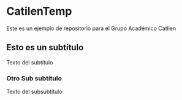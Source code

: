 # CatilenTemp
Este es un ejemplo de repositorio para el Grupo Académico Catlien
## Esto es  un subtítulo
Texto del subtítulo
### Otro Sub subtítulo
Texto del subsubtítulo
